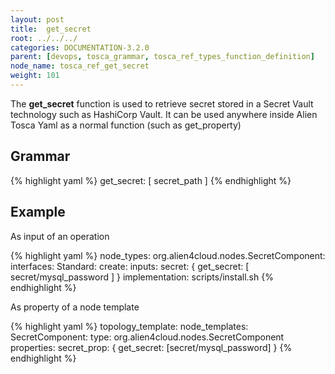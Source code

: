 ```yaml
---
layout: post
title:  get_secret
root: ../../../
categories: DOCUMENTATION-3.2.0
parent: [devops, tosca_grammar, tosca_ref_types_function_definition]
node_name: tosca_ref_get_secret
weight: 101
---
```


The **get_secret** function is used to retrieve secret stored in a Secret Vault technology such as HashiCorp Vault.
It can be used anywhere inside Alien Tosca Yaml as a normal function (such as get_property)

## Grammar

{% highlight yaml %}
get_secret: [ secret_path ]
{% endhighlight %}

## Example

As input of an operation

{% highlight yaml %}
node_types:
 org.alien4cloud.nodes.SecretComponent:
    interfaces:
      Standard:
        create:
          inputs:
            secret: { get_secret: [ secret/mysql_password ] }
          implementation: scripts/install.sh
{% endhighlight %}

As property of a node template

{% highlight yaml %}
topology_template:
  node_templates:
    SecretComponent:
      type: org.alien4cloud.nodes.SecretComponent
      properties:
        secret_prop: { get_secret: [secret/mysql_password] }
{% endhighlight %}